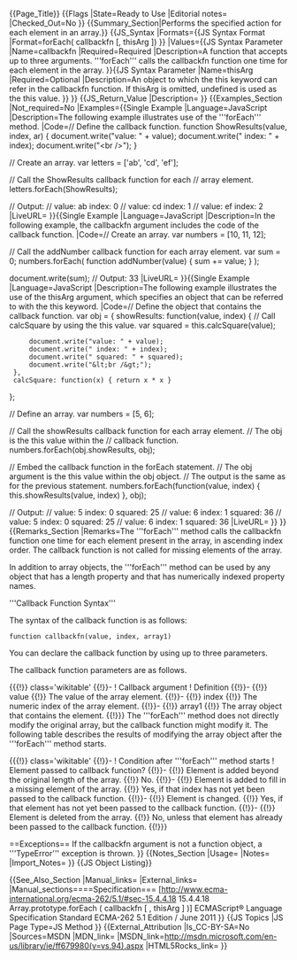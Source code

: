 {{Page_Title}}
{{Flags
|State=Ready to Use
|Editorial notes=
|Checked_Out=No
}}
{{Summary_Section|Performs the specified action for each element in an array.}}
{{JS_Syntax
|Formats={{JS Syntax Format
|Format=forEach( callbackfn [, thisArg ])
}}
|Values={{JS Syntax Parameter
|Name=callbackfn
|Required=Required
|Description=A function that accepts up to three arguments. '''forEach''' calls the callbackfn function one time for each element in the array.
}}{{JS Syntax Parameter
|Name=thisArg
|Required=Optional
|Description=An object to which the this keyword can refer in the callbackfn function. If thisArg is omitted, undefined is used as the this value.
}}
}}
{{JS_Return_Value
|Description=
}}
{{Examples_Section
|Not_required=No
|Examples={{Single Example
|Language=JavaScript
|Description=The following example illustrates use of the '''forEach''' method.
|Code=// Define the callback function.
 function ShowResults(value, index, ar) {
     document.write("value: " + value);
     document.write(" index: " + index);
     document.write("&lt;br /&gt;");
 }
 
 // Create an array.
 var letters = ['ab', 'cd', 'ef'];
 
 // Call the ShowResults callback function for each
 // array element.
 letters.forEach(ShowResults);
 
 // Output:
 //  value: ab index: 0 
 //  value: cd index: 1 
 //  value: ef index: 2
|LiveURL=
}}{{Single Example
|Language=JavaScript
|Description=In the following example, the callbackfn argument includes the code of the callback function.
|Code=// Create an array.
 var numbers = [10, 11, 12];
 
 // Call the addNumber callback function for each array element.
 var sum = 0;
 numbers.forEach(
     function addNumber(value) { sum += value; }
 );
 
 document.write(sum);
 // Output: 33
|LiveURL=
}}{{Single Example
|Language=JavaScript
|Description=The following example illustrates the use of the thisArg argument, which specifies an object that can be referred to with the this keyword.
|Code=// Define the object that contains the callback function.
 var obj = {
     showResults: function(value, index) {
         // Call calcSquare by using the this value.
         var squared = this.calcSquare(value);
 
         document.write("value: " + value);
         document.write(" index: " + index);
         document.write(" squared: " + squared);
         document.write("&lt;br /&gt;");
     },
     calcSquare: function(x) { return x * x }
 };
 
 // Define an array.
 var numbers = [5, 6];
 
 // Call the showResults callback function for each array element.
 // The obj is the this value within the 
 // callback function.
 numbers.forEach(obj.showResults, obj);
 
 // Embed the callback function in the forEach statement.
 // The obj argument is the this value within the obj object.
 // The output is the same as for the previous statement.
 numbers.forEach(function(value, index) { this.showResults(value, index) }, obj);
 
 // Output:
 //  value: 5 index: 0 squared: 25
 //  value: 6 index: 1 squared: 36
 //  value: 5 index: 0 squared: 25
 //  value: 6 index: 1 squared: 36
|LiveURL=
}}
}}
{{Remarks_Section
|Remarks=The '''forEach''' method calls the callbackfn function one time for each element present in the array, in ascending index order. The callback function is not called for missing elements of the array.

In addition to array objects, the '''forEach''' method can be used by any object that has a length property and that has numerically indexed property names.

'''Callback Function Syntax'''

The syntax of the callback function is as follows:

<code>function callbackfn(value, index, array1)</code>

You can declare the callback function by using up to three parameters.

The callback function parameters are as follows.

{{{!}} class='wikitable'
{{!}}-
! Callback argument
! Definition
{{!}}-
{{!}} value
{{!}} The value of the array element.
{{!}}-
{{!}} index
{{!}} The numeric index of the array element.
{{!}}-
{{!}} array1
{{!}} The array object that contains the element.
{{!}}} 
The '''forEach''' method does not directly modify the original array, but the callback function might modify it. The following table describes the results of modifying the array object after the '''forEach''' method starts.

{{{!}} class='wikitable'
{{!}}-
! Condition after '''forEach''' method starts
! Element passed to callback function?
{{!}}-
{{!}} Element is added beyond the original length of the array.
{{!}} No.
{{!}}-
{{!}} Element is added to fill in a missing element of the array.
{{!}} Yes, if that index has not yet been passed to the callback function.
{{!}}-
{{!}} Element is changed.
{{!}} Yes, if that element has not yet been passed to the callback function.
{{!}}-
{{!}} Element is deleted from the array.
{{!}} No, unless that element has already been passed to the callback function.
{{!}}}

==Exceptions==
If the callbackfn argument is not a function object, a '''TypeError''' exception is thrown.
}}
{{Notes_Section
|Usage=
|Notes=
|Import_Notes=
}}
{{JS Object Listing}}

{{See_Also_Section
|Manual_links=
|External_links=
|Manual_sections====Specification===
[http://www.ecma-international.org/ecma-262/5.1/#sec-15.4.4.18 15.4.4.18 Array.prototype.forEach ( callbackfn [ , thisArg ] )]
ECMAScript® Language Specification
Standard ECMA-262
5.1 Edition / June 2011
}}
{{JS Topics
|JS Page Type=JS Method
}}
{{External_Attribution
|Is_CC-BY-SA=No
|Sources=MSDN
|MDN_link=
|MSDN_link=http://msdn.microsoft.com/en-us/library/ie/ff679980(v=vs.94).aspx
|HTML5Rocks_link=
}}